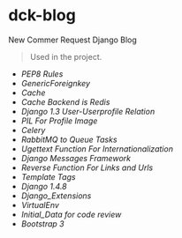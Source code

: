 dck-blog
========

New Commer Request Django Blog

>Used in the project.

* *PEP8 Rules*
* *GenericForeignkey*
* *Cache*
* *Cache Backend is Redis*
* *Django 1.3 User-Userprofile Relation*
* *PIL For Profile Image*
* *Celery*
* *RabbitMQ to Queue Tasks*
* *Ugettext Function For Internationalization*
* *Django Messages Framework*
* *Reverse Function For Links and Urls*
* *Template Tags*
* *Django 1.4.8*
* *Django_Extensions*
* *VirtualEnv*
* *Initial_Data for code review*
* *Bootstrap 3*